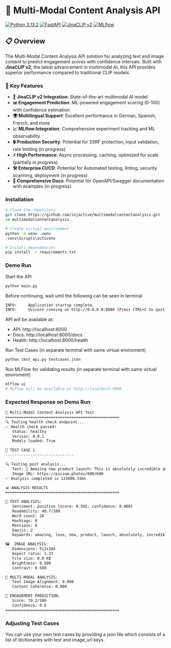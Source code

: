 # 🚀 Multi-Modal Content Analysis API

[![Python 3.13.2](https://img.shields.io/badge/python-3.13.2-blue.svg)](https://www.python.org/downloads/)
[![FastAPI](https://img.shields.io/badge/FastAPI-0.115.14-009688.svg)](https://fastapi.tiangolo.com)
[![JinaCLIP v2](https://img.shields.io/badge/JinaCLIP-v2-orange.svg)](https://huggingface.co/jinaai/jina-clip-v2)
[![MLflow](https://img.shields.io/badge/MLflow-3.1.1-blue.svg)](https://mlflow.org)

## 📋 Overview

The Multi-Modal Content Analysis API solution for analyzing text and image content to predict engagement scores with confidence intervals. Built with **JinaCLIP v2**, the latest advancement in multimodal AI, this API provides superior performance compared to traditional CLIP models.

### 🎯 Key Features

- **🧠 JinaCLIP v2 Integration**: State-of-the-art multimodal AI model
- **📊 Engagement Prediction**: ML-powered engagement scoring (0-100) with confidence estimation
- **🌍 Multilingual Support**: Excellent performance in German, Spanish, French, and more
- **📈 MLflow Integration**: Comprehensive experiment tracking and ML observability
- **🔒 Production Security**: Potential for SSRF protection, input validation, rate limiting (in progress)
- **⚡ High Performance**: Async processing, caching, optimized for scale (partially in progress)
- **🛠️ Enterprise CI/CD**: Potential for Automated testing, linting, security scanning, deployment (in progress)
- **📖 Comprehensive Docs**: Potential for OpenAPI/Swagger documentation with examples (in progress)

### Installation

```bash
# Clone the repository
git clone https://github.com/injactive/multimodalcontentanalysis.git
cd multimodalcontentanalysis

# Create virtual environment
python -m venv .venv
.venv\Scripts\activate

# Install dependencies
pip install -r requirements.txt

```

### Demo Run
Start the API
```bash
python main.py
```

Before continuing, wait until the following can be seen in terminal
```bash
INFO:     Application startup complete.
INFO:     Uvicorn running on http://0.0.0.0:8000 (Press CTRL+C to quit)
```
API will be available at:
- API: http://localhost:8000
- Docs: http://localhost:8000/docs
- Health: http://localhost:8000/health

Run Test Cases (in separate terminal with same virtual enviroment)
```bash
python test_api.py testcases.json
```
Run MLFlow for validating results (in separate terminal with same virtual enviroment)
```bash
mlflow ui
# MLFlow will be available at http://localhost:5000
```

### Expected Response on Demo Run
```bash
🚀 Multi-Modal Content Analysis API Test
==================================================
🔍 Testing health check endpoint...
✅ Health check passed!
   Status: healthy
   Version: 0.0.1
   Models loaded: True

🧪 TEST CASE 1
------------------------------

🔍 Testing post analysis...
   Text: 🎉 Amazing new product launch! This is absolutely incredible and I love it so much! Check out the bea...
   Image URL: https://picsum.photos/800/600
✅ Analysis completed in 133600.33ms

📊 ANALYSIS RESULTS
==================================================

📝 TEXT ANALYSIS:
   Sentiment: positive (score: 0.502, confidence: 0.000)
   Readability: 48.7/100
   Word count: 28
   Hashtags: 0
   Mentions: 0
   Emojis: 2
   Keywords: amazing, love, new, product, launch, absolutely, incredible, much, check, out

🖼️  IMAGE ANALYSIS:
   Dimensions: 512x384
   Aspect ratio: 1.33
   File size: 0.0 KB
   Brightness: 0.500
   Contrast: 0.500

🔗 MULTI-MODAL ANALYSIS:
   Text-Image Alignment: 0.000
   Content Coherence: 0.000

🎯 ENGAGEMENT PREDICTION:
   Score: 70.2/100
   Confidence: 0.6
==================================================
```

### Adjusting Test Cases
You can use your own test cases by providing a json file which consists of a list of dictionaries with test and image_url keys.